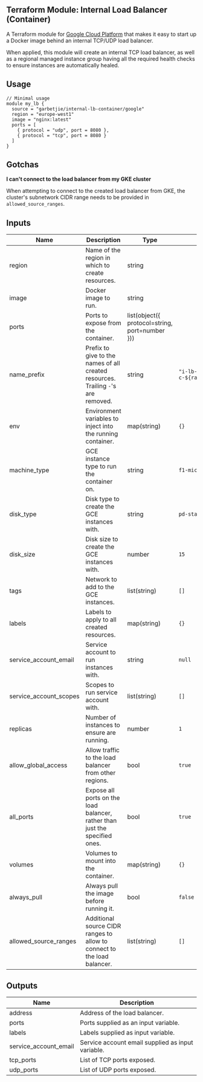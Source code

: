 Terraform Module: Internal Load Balancer (Container)
----------------------------------------------------

A Terraform module for [Google Cloud Platform](https://cloud.google.com/) that makes it easy to start up a Docker image
behind an internal TCP/UDP load balancer.

When applied, this module will create an internal TCP load balancer, as well as a regional managed instance group having
all the required health checks to ensure instances are automatically healed. 

## Usage

```hcl-terraform
// Minimal usage
module my_lb {
  source = "garbetjie/internal-lb-container/google"
  region = "europe-west1"
  image = "nginx:latest"
  ports = [
    { protocol = "udp", port = 8080 },
    { protocol = "tcp", port = 8080 }
  ]
}
```

## Gotchas

**I can't connect to the load balancer from my GKE cluster**  

When attempting to connect to the created load balancer from GKE, the cluster's subnetwork CIDR range needs to be
provided in `allowed_source_ranges`. 

## Inputs

| Name                   | Description                                                                       | Type                                           | Default                                                  | Required |
|------------------------|-----------------------------------------------------------------------------------|------------------------------------------------|----------------------------------------------------------|----------|
| region                 | Name of the region in which to create resources.                                  | string                                         |                                                          | Yes      |
| image                  | Docker image to run.                                                              | string                                         |                                                          | Yes      |
| ports                  | Ports to expose from the container.                                               | list(object({ protocol=string, port=number })) |                                                          | Yes      |
| name_prefix            | Prefix to give to the names of all created resources. Trailing `-`'s are removed. | string                                         | `"i-lb-c-${random_id.default_prefix.hex}-${var.region}"` | No       |
| env                    | Environment variables to inject into the running container.                       | map(string)                                    | `{}`                                                     | No       |
| machine_type           | GCE instance type to run the container on.                                        | string                                         | `f1-micro`                                               | No       |
| disk_type              | Disk type to create the GCE instances with.                                       | string                                         | `pd-standard`                                            | No       |
| disk_size              | Disk size to create the GCE instances with.                                       | number                                         | `15`                                                     | No       |
| tags                   | Network to add to the GCE instances.                                              | list(string)                                   | `[]`                                                     | No       |
| labels                 | Labels to apply to all created resources.                                         | map(string)                                    | `{}`                                                     | No       |
| service_account_email  | Service account to run instances with.                                            | string                                         | `null`                                                   | No       |
| service_account_scopes | Scopes to run service account with.                                               | list(string)                                   | `[]`                                                     | No       |
| replicas               | Number of instances to ensure are running.                                        | number                                         | `1`                                                      | No       |
| allow_global_access    | Allow traffic to the load balancer from other regions.                            | bool                                           | `true`                                                   | No       |
| all_ports              | Expose all ports on the load balancer, rather than just the specified ones.       | bool                                           | `true`                                                   | No       |
| volumes                | Volumes to mount into the container.                                              | map(string)                                    | `{}`                                                     | No       |
| always_pull            | Always pull the image before running it.                                          | bool                                           | `false`                                                  | No       |
| allowed_source_ranges  | Additional source CIDR ranges to allow to connect to the load balancer.           | list(string)                                   | `[]`                                                     | No       |

## Outputs

| Name                  | Description                                       |
|-----------------------|---------------------------------------------------|
| address               | Address of the load balancer.                     |
| ports                 | Ports supplied as an input variable.              |
| labels                | Labels supplied as input variable.                |
| service_account_email | Service account email supplied as input variable. |
| tcp_ports             | List of TCP ports exposed.                        |
| udp_ports             | List of UDP ports exposed.                        |
